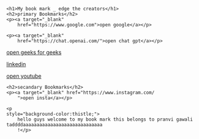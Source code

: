 <!DOCTYPE html>
<html lang="en">
<head>
    <meta charset="UTF-8">
    <meta name="viewport" content="width= , initial-scale=1.0">
    <title>MY <Bookmarks-edgethecreators> </Bookmarks-edgethecreators></title>
    <link rel="stylesheet" href="style.css">
</head>
<body>
    
    <h1>My book mark _ edge the creators</h1>
    <h2>primary Bookmarks</h2>
    <p><a target="_blank"
        href="https://www.google.com">open google</a></p>
    
    <p><a target="_blank"
        href="https://chat.openai.com/">open chat gpt</a></p>
   <p><a target="_blank"
    href="https://www.geeksforgeeks.org/">open geeks for geeks</a></p> 
    <p><a target="_blank"
        href="https://www.linkedin.com/feed/">linkedin</a></p>
       <p><a target="_blank"
         href="https://www.youtube.com/">open youtube</a></p>
    
    <h2>secandary Bookmarks</h2>
    <p><a target="_blank" href="https://www.instagram.com/
        ">open insta</a></p>
    
    <p
    style="background-color:thistle;">
        hello guys welcome to my book mark this belongs to pranvi gawali taddddaaaaaaaaaaaaaaaaaaaaaaaaaaaaa
        !</p>
   
</body>
</html>
